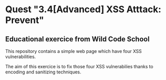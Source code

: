 # Quest "3.4[Advanced] XSS Atttack: Prevent"

## Educational exercice from Wild Code School

This repository contains a simple web page which have four XSS vulnerabilities. 

The aim of this exercice is to fix those four XSS vulnerabilies thanks to encoding and sanitizing techniques.
